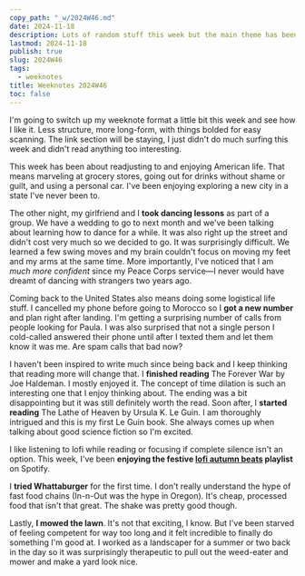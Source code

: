 ```yaml
---
copy_path: "_w/2024W46.md"
date: 2024-11-18
description: Lots of random stuff this week but the main theme has been readjusting to American life. Weeknotes for the 46th week of the year 2024.
lastmod: 2024-11-18
publish: true
slug: 2024W46
tags:
  - weeknotes
title: Weeknotes 2024W46
toc: false
---
```


I'm going to switch up my weeknote format a little bit this week and see how I like it. Less structure, more long-form, with things bolded for easy scanning. The link section will be staying, I just didn't do much surfing this week and didn't read anything too interesting.

This week has been about readjusting to and enjoying American life. That means marveling at grocery stores, going out for drinks without shame or guilt, and using a personal car. I've been enjoying exploring a new city in a state I've never been to.

The other night, my girlfriend and I **took dancing lessons** as part of a group. We have a wedding to go to next month and we've been talking about learning how to dance for a while. It was also right up the street and didn't cost very much so we decided to go. It was surprisingly difficult. We learned a few swing moves and my brain couldn't focus on moving my feet and my arms at the same time. More importantly, I've noticed that I am _much more confident_ since my Peace Corps service—I never would have dreamt of dancing with strangers two years ago.

Coming back to the United States also means doing some logistical life stuff. I cancelled my phone before going to Morocco so I **got a new number** and plan right after landing. I'm getting a surprising number of calls from people looking for Paula. I was also surprised that not a single person I cold-called answered their phone until after I texted them and let them know it was me. Are spam calls that bad now?

I haven't been inspired to write much since being back and I keep thinking that reading more will change that. I **finished reading** The Forever War by Joe Haldeman. I mostly enjoyed it. The concept of time dilation is such an interesting one that I enjoy thinking about. The ending was a bit disappointing but it was still definitely worth the read. Soon after, I **started reading** The Lathe of Heaven by Ursula K. Le Guin. I am thoroughly intrigued and this is my first Le Guin book. She always comes up when talking about good science fiction so I'm excited.

I like listening to lofi while reading or focusing if complete silence isn't an option. This week, I've been **enjoying the festive [lofi autumn beats](https://open.spotify.com/playlist/37i9dQZF1DX9O8HCSWScgZ?si=pojT7dteQ4mfffiw6UZMQA&pi=KcvbiHMRSPKDa) playlist** on Spotify.

I **tried Whattaburger** for the first time. I don't really understand the hype of fast food chains (In-n-Out was the hype in Oregon). It's cheap, processed food that isn't that great. The shake was pretty good though.

Lastly, **I mowed the lawn**. It's not that exciting, I know. But I've been starved of feeling competent for way too long and it felt incredible to finally do something I'm good at. I worked as a landscaper for a summer or two back in the day so it was surprisingly therapeutic to pull out the weed-eater and mower and make a yard look nice.
